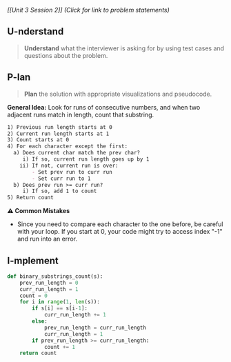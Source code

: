 *[[Unit 3 Session 2]] (Click for link to problem statements)*

## U-nderstand
 
> **Understand** what the interviewer is asking for by using test cases and questions about the problem.

## P-lan

> **Plan** the solution with appropriate visualizations and pseudocode.

**General Idea:** Look for runs of consecutive numbers, and when two adjacent runs match in length, count that substring.

```markdown
1) Previous run length starts at 0
2) Current run length starts at 1
3) Count starts at 0
4) For each character except the first:
  a) Does current char match the prev char?
     i) If so, current run length goes up by 1
    ii) If not, current run is over:
        - Set prev run to curr run
        - Set curr run to 1
  b) Does prev run >= curr run?
     i) If so, add 1 to count 
5) Return count
```

**⚠️ Common Mistakes**

- Since you need to compare each character to the one before, be careful with your loop.  If you start at 0, your code might try to access index "-1" and run into an error.

## I-mplement

```python
def binary_substrings_count(s):
    prev_run_length = 0
    curr_run_length = 1
    count = 0
    for i in range(1, len(s)):
        if s[i] == s[i-1]:
            curr_run_length += 1
        else:
            prev_run_length = curr_run_length
            curr_run_length = 1
        if prev_run_length >= curr_run_length:
            count += 1
    return count
```